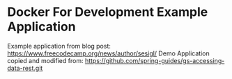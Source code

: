 # Docker For Development Example Application

Example application from blog post: https://www.freecodecamp.org/news/author/sesigl/
Demo Application copied and modified from: https://github.com/spring-guides/gs-accessing-data-rest.git
